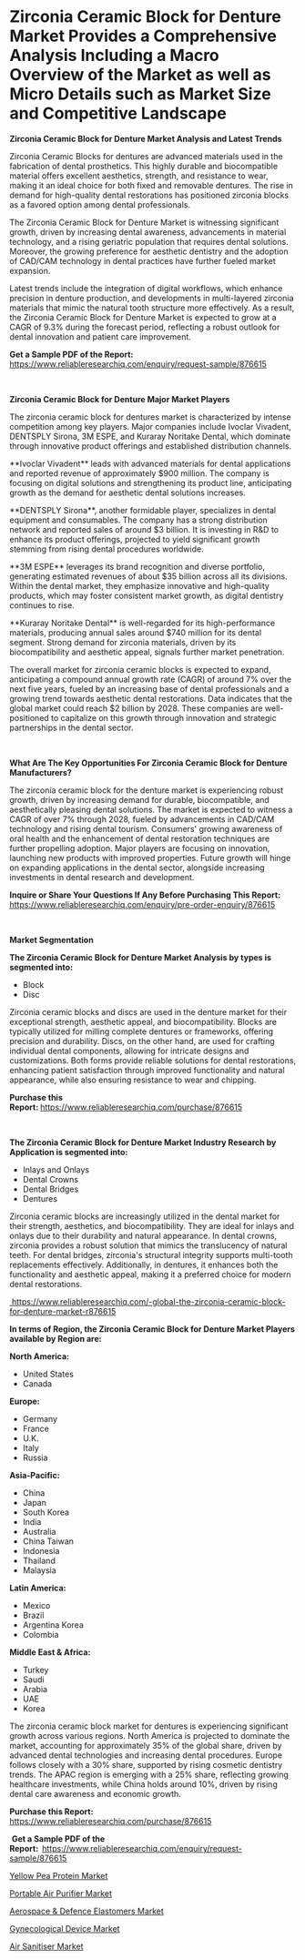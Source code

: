 <p><h1>Zirconia Ceramic Block for Denture Market Provides a Comprehensive Analysis Including a Macro Overview of the Market as well as Micro Details such as Market Size and Competitive Landscape</h1></p><p><strong>Zirconia Ceramic Block for Denture Market Analysis and Latest Trends</strong></p>
<p><p>Zirconia Ceramic Blocks for dentures are advanced materials used in the fabrication of dental prosthetics. This highly durable and biocompatible material offers excellent aesthetics, strength, and resistance to wear, making it an ideal choice for both fixed and removable dentures. The rise in demand for high-quality dental restorations has positioned zirconia blocks as a favored option among dental professionals.</p><p>The Zirconia Ceramic Block for Denture Market is witnessing significant growth, driven by increasing dental awareness, advancements in material technology, and a rising geriatric population that requires dental solutions. Moreover, the growing preference for aesthetic dentistry and the adoption of CAD/CAM technology in dental practices have further fueled market expansion. </p><p>Latest trends include the integration of digital workflows, which enhance precision in denture production, and developments in multi-layered zirconia materials that mimic the natural tooth structure more effectively. As a result, the Zirconia Ceramic Block for Denture Market is expected to grow at a CAGR of 9.3% during the forecast period, reflecting a robust outlook for dental innovation and patient care improvement.</p></p>
<p><strong>Get a Sample PDF of the Report:&nbsp;</strong> <a href="https://www.reliableresearchiq.com/enquiry/request-sample/876615">https://www.reliableresearchiq.com/enquiry/request-sample/876615</a></p>
<p>&nbsp;</p>
<p><strong>Zirconia Ceramic Block for Denture Major Market Players</strong></p>
<p><p>The zirconia ceramic block for dentures market is characterized by intense competition among key players. Major companies include Ivoclar Vivadent, DENTSPLY Sirona, 3M ESPE, and Kuraray Noritake Dental, which dominate through innovative product offerings and established distribution channels.</p><p>**Ivoclar Vivadent** leads with advanced materials for dental applications and reported revenue of approximately $900 million. The company is focusing on digital solutions and strengthening its product line, anticipating growth as the demand for aesthetic dental solutions increases.</p><p>**DENTSPLY Sirona**, another formidable player, specializes in dental equipment and consumables. The company has a strong distribution network and reported sales of around $3 billion. It is investing in R&D to enhance its product offerings, projected to yield significant growth stemming from rising dental procedures worldwide.</p><p>**3M ESPE** leverages its brand recognition and diverse portfolio, generating estimated revenues of about $35 billion across all its divisions. Within the dental market, they emphasize innovative and high-quality products, which may foster consistent market growth, as digital dentistry continues to rise.</p><p>**Kuraray Noritake Dental** is well-regarded for its high-performance materials, producing annual sales around $740 million for its dental segment. Strong demand for zirconia materials, driven by its biocompatibility and aesthetic appeal, signals further market penetration.</p><p>The overall market for zirconia ceramic blocks is expected to expand, anticipating a compound annual growth rate (CAGR) of around 7% over the next five years, fueled by an increasing base of dental professionals and a growing trend towards aesthetic dental restorations. Data indicates that the global market could reach $2 billion by 2028. These companies are well-positioned to capitalize on this growth through innovation and strategic partnerships in the dental sector.</p></p>
<p>&nbsp;</p>
<p><strong>What Are The Key Opportunities For Zirconia Ceramic Block for Denture Manufacturers?</strong></p>
<p><p>The zirconia ceramic block for the denture market is experiencing robust growth, driven by increasing demand for durable, biocompatible, and aesthetically pleasing dental solutions. The market is expected to witness a CAGR of over 7% through 2028, fueled by advancements in CAD/CAM technology and rising dental tourism. Consumers' growing awareness of oral health and the enhancement of dental restoration techniques are further propelling adoption. Major players are focusing on innovation, launching new products with improved properties. Future growth will hinge on expanding applications in the dental sector, alongside increasing investments in dental research and development.</p></p>
<p><strong>Inquire or Share Your Questions If Any Before Purchasing This Report:</strong> <a href="https://www.reliableresearchiq.com/enquiry/pre-order-enquiry/876615">https://www.reliableresearchiq.com/enquiry/pre-order-enquiry/876615</a></p>
<p>&nbsp;</p>
<p><strong>Market Segmentation</strong></p>
<p><strong>The Zirconia Ceramic Block for Denture Market Analysis by types is segmented into:</strong></p>
<p><ul><li>Block</li><li>Disc</li></ul></p>
<p><p>Zirconia ceramic blocks and discs are used in the denture market for their exceptional strength, aesthetic appeal, and biocompatibility. Blocks are typically utilized for milling complete dentures or frameworks, offering precision and durability. Discs, on the other hand, are used for crafting individual dental components, allowing for intricate designs and customizations. Both forms provide reliable solutions for dental restorations, enhancing patient satisfaction through improved functionality and natural appearance, while also ensuring resistance to wear and chipping.</p></p>
<p><strong>Purchase this Report:&nbsp;</strong><a href="https://www.reliableresearchiq.com/purchase/876615">https://www.reliableresearchiq.com/purchase/876615</a></p>
<p>&nbsp;</p>
<p><strong>The Zirconia Ceramic Block for Denture Market Industry Research by Application is segmented into:</strong></p>
<p><ul><li>Inlays and Onlays</li><li>Dental Crowns</li><li>Dental Bridges</li><li>Dentures</li></ul></p>
<p><p>Zirconia ceramic blocks are increasingly utilized in the dental market for their strength, aesthetics, and biocompatibility. They are ideal for inlays and onlays due to their durability and natural appearance. In dental crowns, zirconia provides a robust solution that mimics the translucency of natural teeth. For dental bridges, zirconia's structural integrity supports multi-tooth replacements effectively. Additionally, in dentures, it enhances both the functionality and aesthetic appeal, making it a preferred choice for modern dental restorations.</p></p>
<p><a href="https://www.reliableresearchiq.com/-global-the-zirconia-ceramic-block-for-denture-market-r876615">&nbsp;https://www.reliableresearchiq.com/-global-the-zirconia-ceramic-block-for-denture-market-r876615</a></p>
<p><strong>In terms of Region, the Zirconia Ceramic Block for Denture Market Players available by Region are:</strong></p>
<p>
    <p> <strong> North America: </strong>
        <ul>
            <li>United States</li>
            <li>Canada</li>
        </ul>
        </p> 
    <p> <strong> Europe: </strong>
        <ul>
            <li>Germany</li>
            <li>France</li>
            <li>U.K.</li>
            <li>Italy</li>
            <li>Russia</li>
        </ul>
        </p> 
    <p> <strong> Asia-Pacific: </strong>
        <ul>
            <li>China</li>
            <li>Japan</li>
            <li>South Korea</li>
            <li>India</li>
            <li>Australia</li>
            <li>China Taiwan</li>
            <li>Indonesia</li>
            <li>Thailand</li>
            <li>Malaysia</li>
        </ul>
        </p> 
    <p> <strong> Latin America: </strong>
        <ul>
            <li>Mexico</li>
            <li>Brazil</li>
            <li>Argentina Korea</li>
            <li>Colombia</li>
        </ul>
        </p> 
    <p> <strong> Middle East & Africa: </strong>
        <ul>
            <li>Turkey</li>
            <li>Saudi</li>
            <li>Arabia</li>
            <li>UAE</li>
            <li>Korea</li>
        </ul>
    </p>
    </p>
<p><p>The zirconia ceramic block market for dentures is experiencing significant growth across various regions. North America is projected to dominate the market, accounting for approximately 35% of the global share, driven by advanced dental technologies and increasing dental procedures. Europe follows closely with a 30% share, supported by rising cosmetic dentistry trends. The APAC region is emerging with a 25% share, reflecting growing healthcare investments, while China holds around 10%, driven by rising dental care awareness and economic growth.</p></p>
<p><strong>Purchase this Report: </strong><a href="https://www.reliableresearchiq.com/purchase/876615">https://www.reliableresearchiq.com/purchase/876615</a></p>
<p>&nbsp;<strong>Get a Sample PDF of the Report:&nbsp;&nbsp;</strong><a href="https://www.reliableresearchiq.com/enquiry/request-sample/876615">https://www.reliableresearchiq.com/enquiry/request-sample/876615</a></p>
<p><strong></strong></p>
<p><p><a href="https://www.linkedin.com/pulse/yellow-pea-protein-market-shar-validus-research-ghhyc?trackingId=IdInNvYXR2SWVcMO1OwHeQ%3D%3D">Yellow Pea Protein Market</a></p><p><a href="https://www.linkedin.com/pulse/portable-air-purifier-market-strategic-insights-product-evolution-efmte?trackingId=kjBow2UsTgeBWuaAIyX3Kw%3D%3D">Portable Air Purifier Market</a></p><p><a href="https://medium.com/@ruhinayunsa/aerospace-defence-elastomers-market-size-market-segmentation-market-trends-and-growth-analysis-a8dc48cf38d8">Aerospace & Defence Elastomers Market</a></p><p><a href="https://medium.com/@ruhinayunsa/gynecological-device-market-trends-a-detailed-study-of-its-market-segmentation-and-analyzing-the-7bffab906a11">Gynecological Device Market</a></p><p><a href="https://www.linkedin.com/pulse/sights-air-sanitiser-industry-market-financial-status-size-pe63e?trackingId=J7HsNFP5RLyQwxBGnkgB5Q%3D%3D">Air Sanitiser Market</a></p></p>